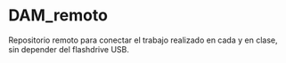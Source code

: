 # DAM_remoto
Repositorio remoto para conectar el trabajo realizado en cada y en clase, sin depender del flashdrive USB.
